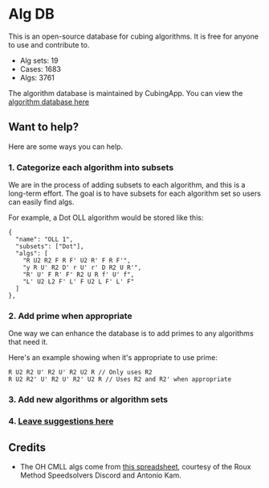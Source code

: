 # Alg DB

This is an open-source database for cubing algorithms. It is free for anyone to use and contribute to.

- Alg sets: 19
- Cases: 1683
- Algs: 3761

The algorithm database is maintained by CubingApp. You can view the [algorithm database here](https://cubingapp.com/algdb.html)

## Want to help?

Here are some ways you can help.

### 1. Categorize each algorithm into subsets  
We are in the process of adding subsets to each algorithm, and this is a long-term effort. The goal is to have subsets for each algorithm set so users can easily find algs.

For example, a Dot OLL algorithm would be stored like this:
```
{
  "name": "OLL 1",
  "subsets": ["Dot"],
  "algs": [
    "R U2 R2 F R F' U2 R' F R F'",
    "y R U' R2 D' r U' r' D R2 U R'",
    "R' U' F R' F' R2 U R f' U' f",
    "L' U2 L2 F' L' F U2 L F' L' F"
  ]
},
```

### 2. Add prime when appropriate

One way we can enhance the database is to add primes to any algorithms that need it.

Here's an example showing when it's appropriate to use prime:
```
R U2 R2 U' R2 U' R2 U2 R // Only uses R2
R U2 R2' U' R2 U' R2' U2 R // Uses R2 and R2' when appropriate
```

### 3. Add new algorithms or algorithm sets

### 4. [Leave suggestions here](https://github.com/spencerchubb/algdb/issues/new)

## Credits

- The OH CMLL algs come from [this spreadsheet](https://docs.google.com/spreadsheets/d/1WHnksK4yyv63sv3Es-PuKfnFRtZGafqp6rEuEfOx-cg), courtesy of the Roux Method Speedsolvers Discord and Antonio Kam.

